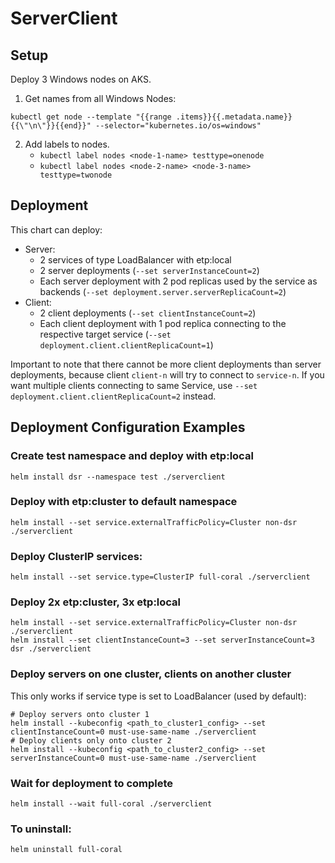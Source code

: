 # ServerClient

## Setup
Deploy 3 Windows nodes on AKS.
1. Get names from all Windows Nodes:
```
kubectl get node --template "{{range .items}}{{.metadata.name}}{{\"\n\"}}{{end}}" --selector="kubernetes.io/os=windows"
```
2.	Add labels to nodes.
    *	`kubectl label nodes <node-1-name> testtype=onenode `
    *	`kubectl label nodes <node-2-name> <node-3-name> testtype=twonode`


## Deployment
This chart can deploy:
  * Server:
    * 2 services of type LoadBalancer with etp:local
    * 2 server deployments (`--set serverInstanceCount=2`)
    * Each server deployment with 2 pod replicas used by the service as backends (`--set deployment.server.serverReplicaCount=2`)
  * Client:
    * 2 client deployments (`--set clientInstanceCount=2`)
    * Each client deployment with 1 pod replica connecting to the respective target service (`--set deployment.client.clientReplicaCount=1`)

Important to note that there cannot be more client deployments than server deployments, because client `client-n` will try to connect to `service-n`. If you want multiple clients connecting to same Service, use `--set deployment.client.clientReplicaCount=2` instead.

## Deployment Configuration Examples

### Create test namespace and deploy with etp:local
```
helm install dsr --namespace test ./serverclient
```

### Deploy with etp:cluster to default namespace
```
helm install --set service.externalTrafficPolicy=Cluster non-dsr ./serverclient
```

### Deploy ClusterIP services:
```
helm install --set service.type=ClusterIP full-coral ./serverclient
```

### Deploy 2x etp:cluster, 3x etp:local
```
helm install --set service.externalTrafficPolicy=Cluster non-dsr ./serverclient
helm install --set clientInstanceCount=3 --set serverInstanceCount=3 dsr ./serverclient
```

### Deploy servers on one cluster, clients on another cluster
This only works if service type is set to LoadBalancer (used by default):
```
# Deploy servers onto cluster 1
helm install --kubeconfig <path_to_cluster1_config> --set clientInstanceCount=0 must-use-same-name ./serverclient
# Deploy clients only onto cluster 2
helm install --kubeconfig <path_to_cluster2_config> --set serverInstanceCount=0 must-use-same-name ./serverclient
```

### Wait for deployment to complete
`helm install --wait full-coral ./serverclient`

### To uninstall:
`helm uninstall full-coral`


